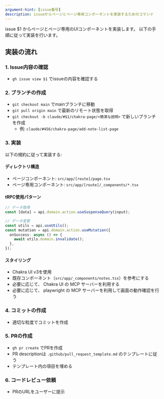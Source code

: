 ```yaml
---
argument-hint: [issue番号]
description: issueからページとページ専用コンポーネントを実装するためのコマンド
---
```


issue $1 からページとページ専用のUIコンポーネントを実装します。
以下の手順に従って実装を行います。

## 実装の流れ

### 1. Issue内容の確認
- `gh issue view $1` でissueの内容を確認する

### 2. ブランチの作成
- `git checkout main` でmainブランチに移動
- `git pull origin main` で最新のリモート状態を取得
- `git checkout -b claude/#$1/chakra-page/<簡潔な説明>` で新しいブランチを作成
  - 例: `claude/#456/chakra-page/add-note-list-page`

### 3. 実装
以下の規約に従って実装する:

#### ディレクトリ構造
- ページコンポーネント: `src/app/[route]/page.tsx`
- ページ専用コンポーネント: `src/app/[route]/_components/*.tsx`

#### tRPC使用パターン
```typescript
// データ取得
const [data] = api.domain.action.useSuspenseQuery(input);

// データ変更
const utils = api.useUtils();
const mutation = api.domain.action.useMutation({
  onSuccess: async () => {
    await utils.domain.invalidate();
  },
});
```

#### スタイリング
- Chakra UI v3を使用
- 既存コンポーネント（`src/app/_components/notes.tsx`）を参考にする
- 必要に応じて、 Chakra UI の MCP サーバーを利用する
- 必要に応じて、 playwright の MCP サーバーを利用して画面の動作確認を行う

### 4. コミットの作成
- 適切な粒度でコミットを作成

### 5. PRの作成
- `gh pr create` でPRを作成
- PR descriptionは `.github/pull_request_template.md` のテンプレートに従う
- テンプレート内の項目を埋める

### 6. コードレビュー依頼
- PRのURLをユーザーに提示
